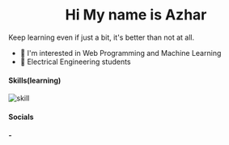 <h1 style="text-align: center">Hi My name is Azhar</h1>

Keep learning even if just a bit, it's better than not at all.

- 👀 I'm interested in Web Programming and Machine Learning 
- 📝 Electrical Engineering students




#### Skills(learning)

![skill](https://skillicons.dev/icons?i=php,mysql,css,html,bootstrap,tailwind,js,python,cpp,nodejs,arduino,unity)

#### Socials
#### -

<!---
Azharu71/Azharu71 is a ✨ special ✨ repository because its `README.md` (this file) appears on your GitHub profile.
You can click the Preview link to take a look at your changes.
--->
